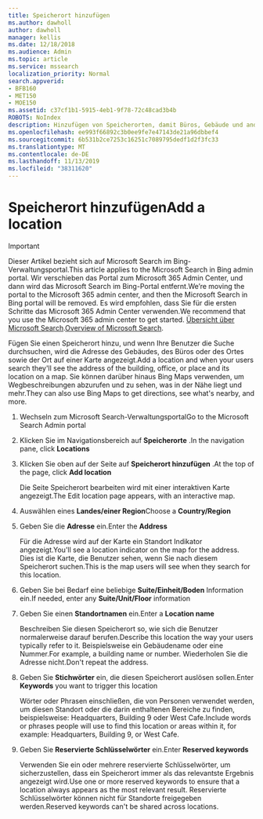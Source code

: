 ```yaml
---
title: Speicherort hinzufügen
ms.author: dawholl
author: dawholl
manager: kellis
ms.date: 12/18/2018
ms.audience: Admin
ms.topic: article
ms.service: mssearch
localization_priority: Normal
search.appverid:
- BFB160
- MET150
- MOE150
ms.assetid: c37cf1b1-5915-4eb1-9f78-72c48cad3b4b
ROBOTS: NoIndex
description: Hinzufügen von Speicherorten, damit Büros, Gebäude und andere Arbeitsbereiche Ihrer Organisation in Ihren Microsoft-Suchergebnissen angezeigt werden
ms.openlocfilehash: ee993f66892c3b0ee9fe7e47143de21a96dbbef4
ms.sourcegitcommit: 6b531b2ce7253c16251c7089795dedf1d2f3fc33
ms.translationtype: MT
ms.contentlocale: de-DE
ms.lasthandoff: 11/13/2019
ms.locfileid: "38311620"
---
```

# <a name="add-a-location"></a><span data-ttu-id="c75ac-103">Speicherort hinzufügen</span><span class="sxs-lookup"><span data-stu-id="c75ac-103">Add a location</span></span>

> [!IMPORTANT]
> <span data-ttu-id="c75ac-104">Dieser Artikel bezieht sich auf Microsoft Search im Bing-Verwaltungsportal.</span><span class="sxs-lookup"><span data-stu-id="c75ac-104">This article applies to the Microsoft Search in Bing admin portal.</span></span> <span data-ttu-id="c75ac-105">Wir verschieben das Portal zum Microsoft 365 Admin Center, und dann wird das Microsoft Search im Bing-Portal entfernt.</span><span class="sxs-lookup"><span data-stu-id="c75ac-105">We’re moving the portal to the Microsoft 365 admin center, and then the Microsoft Search in Bing portal will be removed.</span></span> <span data-ttu-id="c75ac-106">Es wird empfohlen, dass Sie für die ersten Schritte das Microsoft 365 Admin Center verwenden.</span><span class="sxs-lookup"><span data-stu-id="c75ac-106">We recommend that you use the Microsoft 365 admin center to get started.</span></span> <span data-ttu-id="c75ac-107">[Übersicht über Microsoft Search](overview-microsoft-search.md).</span><span class="sxs-lookup"><span data-stu-id="c75ac-107">[Overview of Microsoft Search](overview-microsoft-search.md).</span></span>
    
<span data-ttu-id="c75ac-108">Fügen Sie einen Speicherort hinzu, und wenn Ihre Benutzer die Suche durchsuchen, wird die Adresse des Gebäudes, des Büros oder des Ortes sowie der Ort auf einer Karte angezeigt.</span><span class="sxs-lookup"><span data-stu-id="c75ac-108">Add a location and when your users search they'll see the address of the building, office, or place and its location on a map.</span></span> <span data-ttu-id="c75ac-109">Sie können darüber hinaus Bing Maps verwenden, um Wegbeschreibungen abzurufen und zu sehen, was in der Nähe liegt und mehr.</span><span class="sxs-lookup"><span data-stu-id="c75ac-109">They can also use Bing Maps to get directions, see what's nearby, and more.</span></span>
  
1. <span data-ttu-id="c75ac-110">Wechseln zum Microsoft Search-Verwaltungsportal</span><span class="sxs-lookup"><span data-stu-id="c75ac-110">Go to the Microsoft Search Admin portal</span></span>
    
2. <span data-ttu-id="c75ac-111">Klicken Sie im Navigationsbereich auf **Speicherorte** .</span><span class="sxs-lookup"><span data-stu-id="c75ac-111">In the navigation pane, click **Locations**</span></span>
    
3. <span data-ttu-id="c75ac-112">Klicken Sie oben auf der Seite auf **Speicherort hinzufügen** .</span><span class="sxs-lookup"><span data-stu-id="c75ac-112">At the top of the page, click **Add location**</span></span>
    
    <span data-ttu-id="c75ac-113">Die Seite Speicherort bearbeiten wird mit einer interaktiven Karte angezeigt.</span><span class="sxs-lookup"><span data-stu-id="c75ac-113">The Edit location page appears, with an interactive map.</span></span>
    
4. <span data-ttu-id="c75ac-114">Auswählen eines **Landes/einer Region**</span><span class="sxs-lookup"><span data-stu-id="c75ac-114">Choose a **Country/Region**</span></span>
    
5. <span data-ttu-id="c75ac-115">Geben Sie die **Adresse** ein.</span><span class="sxs-lookup"><span data-stu-id="c75ac-115">Enter the **Address**</span></span>
    
    <span data-ttu-id="c75ac-116">Für die Adresse wird auf der Karte ein Standort Indikator angezeigt.</span><span class="sxs-lookup"><span data-stu-id="c75ac-116">You'll see a location indicator on the map for the address.</span></span> <span data-ttu-id="c75ac-117">Dies ist die Karte, die Benutzer sehen, wenn Sie nach diesem Speicherort suchen.</span><span class="sxs-lookup"><span data-stu-id="c75ac-117">This is the map users will see when they search for this location.</span></span>
    
6. <span data-ttu-id="c75ac-118">Geben Sie bei Bedarf eine beliebige **Suite/Einheit/Boden** Information ein.</span><span class="sxs-lookup"><span data-stu-id="c75ac-118">If needed, enter any **Suite/Unit/Floor** information</span></span> 
    
7. <span data-ttu-id="c75ac-119">Geben Sie einen **Standortnamen** ein.</span><span class="sxs-lookup"><span data-stu-id="c75ac-119">Enter a **Location name**</span></span>
    
    <span data-ttu-id="c75ac-120">Beschreiben Sie diesen Speicherort so, wie sich die Benutzer normalerweise darauf berufen.</span><span class="sxs-lookup"><span data-stu-id="c75ac-120">Describe this location the way your users typically refer to it.</span></span> <span data-ttu-id="c75ac-121">Beispielsweise ein Gebäudename oder eine Nummer.</span><span class="sxs-lookup"><span data-stu-id="c75ac-121">For example, a building name or number.</span></span> <span data-ttu-id="c75ac-122">Wiederholen Sie die Adresse nicht.</span><span class="sxs-lookup"><span data-stu-id="c75ac-122">Don't repeat the address.</span></span>
    
8. <span data-ttu-id="c75ac-123">Geben Sie **Stichwörter** ein, die diesen Speicherort auslösen sollen.</span><span class="sxs-lookup"><span data-stu-id="c75ac-123">Enter **Keywords** you want to trigger this location</span></span> 
    
    <span data-ttu-id="c75ac-124">Wörter oder Phrasen einschließen, die von Personen verwendet werden, um diesen Standort oder die darin enthaltenen Bereiche zu finden, beispielsweise: Headquarters, Building 9 oder West Cafe.</span><span class="sxs-lookup"><span data-stu-id="c75ac-124">Include words or phrases people will use to find this location or areas within it, for example: Headquarters, Building 9, or West Cafe.</span></span>
    
9. <span data-ttu-id="c75ac-125">Geben Sie **Reservierte Schlüsselwörter** ein.</span><span class="sxs-lookup"><span data-stu-id="c75ac-125">Enter **Reserved keywords**</span></span>
    
    <span data-ttu-id="c75ac-126">Verwenden Sie ein oder mehrere reservierte Schlüsselwörter, um sicherzustellen, dass ein Speicherort immer als das relevantste Ergebnis angezeigt wird.</span><span class="sxs-lookup"><span data-stu-id="c75ac-126">Use one or more reserved keywords to ensure that a location always appears as the most relevant result.</span></span> <span data-ttu-id="c75ac-127">Reservierte Schlüsselwörter können nicht für Standorte freigegeben werden.</span><span class="sxs-lookup"><span data-stu-id="c75ac-127">Reserved keywords can't be shared across locations.</span></span>

  

